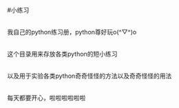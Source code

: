 #小练习

<br>我自己的python练习册，python尊好玩o(^▽^)o

<br>这个目录用来存放各类python的短小练习

<br>以及用于实验各类python奇奇怪怪的方法以及奇奇怪怪的用法

<br>每天都要开心，啦啦啦啦啦啦
